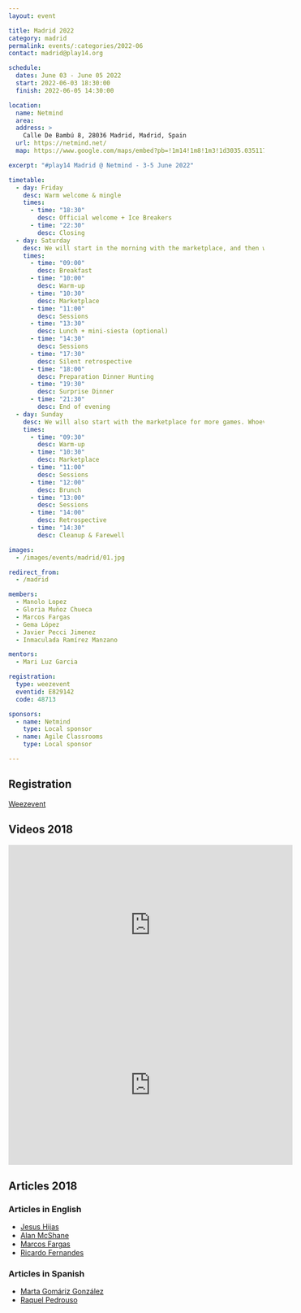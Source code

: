 ```yaml
---
layout: event

title: Madrid 2022
category: madrid
permalink: events/:categories/2022-06
contact: madrid@play14.org

schedule:
  dates: June 03 - June 05 2022
  start: 2022-06-03 18:30:00
  finish: 2022-06-05 14:30:00

location:
  name: Netmind
  area:
  address: >
    Calle De Bambú 8, 28036 Madrid, Madrid, Spain
  url: https://netmind.net/
  map: https://www.google.com/maps/embed?pb=!1m14!1m8!1m3!1d3035.035117581769!2d-3.6771962!3d40.4744881!3m2!1i1024!2i768!4f13.1!3m3!1m2!1s0x0%3A0x16a8f098c687f656!2sNetmind!5e0!3m2!1sen!2slu!4v1651507240679!5m2!1sen!2slu

excerpt: "#play14 Madrid @ Netmind - 3-5 June 2022"

timetable:
  - day: Friday
    desc: Warm welcome & mingle
    times:
      - time: "18:30"
        desc: Official welcome + Ice Breakers
      - time: "22:30"
        desc: Closing
  - day: Saturday
    desc: We will start in the morning with the marketplace, and then we will play games all day long.
    times:
      - time: "09:00"
        desc: Breakfast
      - time: "10:00"
        desc: Warm-up
      - time: "10:30"
        desc: Marketplace
      - time: "11:00"
        desc: Sessions
      - time: "13:30"
        desc: Lunch + mini-siesta (optional)
      - time: "14:30"
        desc: Sessions
      - time: "17:30"
        desc: Silent retrospective
      - time: "18:00"
        desc: Preparation Dinner Hunting
      - time: "19:30"
        desc: Surprise Dinner
      - time: "21:30"
        desc: End of evening
  - day: Sunday
    desc: We will also start with the marketplace for more games. Whoever needs to catch a plane can leave earlier.
    times:
      - time: "09:30"
        desc: Warm-up
      - time: "10:30"
        desc: Marketplace
      - time: "11:00"
        desc: Sessions
      - time: "12:00"
        desc: Brunch
      - time: "13:00"
        desc: Sessions
      - time: "14:00"
        desc: Retrospective
      - time: "14:30"
        desc: Cleanup & Farewell

images:
  - /images/events/madrid/01.jpg

redirect_from:
  - /madrid

members:
  - Manolo Lopez
  - Gloria Muñoz Chueca
  - Marcos Fargas
  - Gema López
  - Javier Pecci Jimenez
  - Inmaculada Ramírez Manzano

mentors:
  - Mari Luz Garcia

registration:
  type: weezevent
  eventid: E829142
  code: 48713

sponsors:
  - name: Netmind
    type: Local sponsor
  - name: Agile Classrooms
    type: Local sponsor

---
```


## Registration

<a id="register"></a>

<a title="Registration"
   href="https://weezevent.com/?c=sys_widget"
   class="weezevent-widget-integration"
   data-src="https://widget.weezevent.com/ticket/E829142/?code=48713&locale=es-ES&width_auto=1&color_primary=00AEEF"
   data-width="650"
   data-height="600"
   data-id="829142"
   data-resize="1"
   data-width_auto="1"
   data-noscroll="0"
   data-use-container="yes"
   data-type="neo"
   target="_blank">Weezevent</a>
<script type="text/javascript" src="https://widget.weezevent.com/weez.js"></script>


## Videos 2018

<iframe width="560" height="315" src="https://www.youtube.com/embed/videoseries?list=PL6VQoC829PV1JqCxlNB6TnPkrd9BX5ILQ" frameborder="0" allow="autoplay; encrypted-media" allowfullscreen></iframe>

<iframe width="560" height="315" src="https://www.youtube.com/embed/Pwhjr0Y82f4" frameborder="0" allow="autoplay; encrypted-media" allowfullscreen></iframe>

## Articles 2018

### Articles in English

- [Jesus Hijas](https://www.linkedin.com/feed/update/activity:6409872598234128385/)
- [Alan McShane](https://www.linkedin.com/feed/update/activity:6409292460110991360/)
- [Marcos Fargas](https://www.linkedin.com/feed/update/activity:6409172561493663744)
- [Ricardo Fernandes](https://www.linkedin.com/feed/update/urn:li:activity:6408917761933799424)

### Articles in Spanish

- [Marta Gomáriz González](https://www.linkedin.com/comm/feed/update/activity:6409152518819053568)
- [Raquel Pedrouso](https://www.linkedin.com/feed/update/activity:6409113417772261376)
